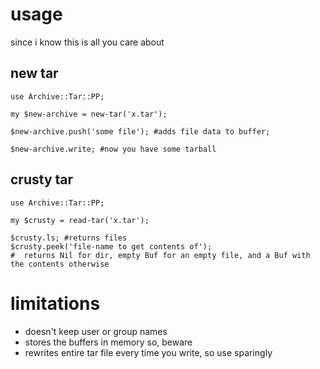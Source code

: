 # usage

since i know this is all you care about

## new tar
```perl6
use Archive::Tar::PP;

my $new-archive = new-tar('x.tar');

$new-archive.push('some file'); #adds file data to buffer;

$new-archive.write; #now you have some tarball
```

## crusty tar
```perl6
use Archive::Tar::PP;

my $crusty = read-tar('x.tar');

$crusty.ls; #returns files
$crusty.peek('file-name to get contents of');
#  returns Nil for dir, empty Buf for an empty file, and a Buf with the contents otherwise
```

# limitations

* doesn't keep user or group names
* stores the buffers in memory so, beware
* rewrites entire tar file every time you write, so use sparingly
